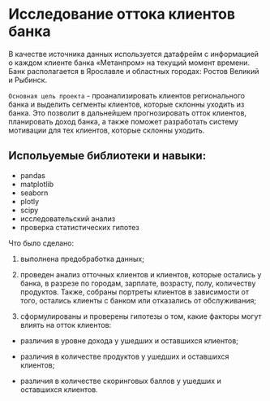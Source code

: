 # Исследование оттока клиентов банка #

В качестве источника данных используется датафрейм с информацией о каждом клиенте банка «Метанпром» на текущий момент времени. Банк располагается в Ярославле и областных городах: Ростов Великий и Рыбинск.

`Основная цель проекта` - проанализировать клиентов регионального банка и выделить сегменты клиентов, которые склонны уходить из банка. Это позволит в дальнейшем прогнозировать отток клиентов, планировать доход банка, а также поможет разработать систему мотивации для тех клиентов, которые склонны уходить.

## Испольуемые библиотеки и навыки: ##

- pandas
- matplotlib
- seaborn
- plotly
- scipy
- исследовательский анализ
- проверка статистических гипотез

Что было сделано:

1) выполнена предобработка данных;

2) проведен анализ отточных клиентов и клиентов, которые остались у банка, в разрезе по городам, зарплате, возрасту, полу, количеству продуктов. Также, собраны портреты клиентов в зависимости от того, остались клиенты с банком или отказались от обслуживания;

3) сформулированы и проверены гипотезы о том, какие факторы могут влиять на отток клиентов:

- различия в уровне дохода у ушедших и оставшихся клиентов;

- различия в количестве продуктов у ушедших и оставшихся клиентов;

- различия в количестве скоринговых баллов у ушедших и оставшихся клиентов.

